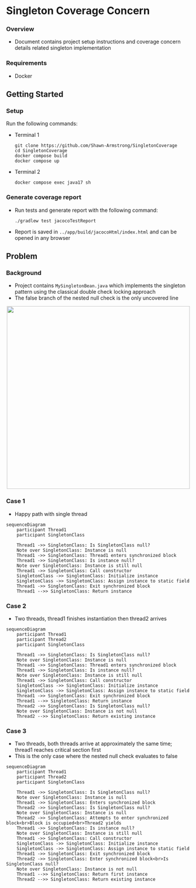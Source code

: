# Singleton Coverage Concern

### Overview
- Document contains project setup instructions and coverage concern details related singleton implementation

### Requirements
- Docker

## Getting Started

### Setup
Run the following commands:

- Terminal 1

    ```Cosnole
    git clone https://github.com/Shawn-Armstrong/SingletonCoverage
    cd SingletonCoverage
    docker compose build
    docker compose up
    ```

- Terminal 2
    ```console
    docker compose exec java17 sh
    ```

### Generate coverage report
- Run tests and generate report with the following command:
    
  ```
  ./gradlew test jacocoTestReport
  ```
- Report is saved in `../app/build/jacocoHtml/index.html` and can be opened in any browser

## Problem

### Background
- Project contains `MySingletonBean.java` which implements the singleton pattern using the classical double check locking approach
- The false branch of the nested null check is the only uncovered line

<p align="center">
<kbd><img src="https://gist.github.com/user-attachments/assets/ec3d97e8-1f69-4461-aa63-b83599c562fc" width="500"></kbd>
</p>



### Case 1
- Happy path with single thread
  
```mermaid
sequenceDiagram
    participant Thread1
    participant SingletonClass

    Thread1 ->> SingletonClass: Is SingletonClass null?
    Note over SingletonClass: Instance is null
    Thread1 ->> SingletonClass: Thread1 enters synchronized block
    Thread1 ->> SingletonClass: Is instance null?
    Note over SingletonClass: Instance is still null
    Thread1 ->> SingletonClass: Call constructor
    SingletonClass ->> SingletonClass: Initialize instance
    SingletonClass ->> SingletonClass: Assign instance to static field
    Thread1 ->> SingletonClass: Exit synchronized block
    Thread1 -->> SingletonClass: Return instance
 ```
    
### Case 2
- Two threads, thread1 finishes instantiation then thread2 arrives

```mermaid
sequenceDiagram
    participant Thread1
    participant Thread2
    participant SingletonClass

    Thread1 ->> SingletonClass: Is SingletonClass null?
    Note over SingletonClass: Instance is null
    Thread1 ->> SingletonClass: Thread1 enters synchronized block
    Thread1 ->> SingletonClass: Is instance null?
    Note over SingletonClass: Instance is still null
    Thread1 ->> SingletonClass: Call constructor
    SingletonClass ->> SingletonClass: Initialize instance
    SingletonClass ->> SingletonClass: Assign instance to static field
    Thread1 ->> SingletonClass: Exit synchronized block
    Thread1 -->> SingletonClass: Return instance
    Thread2 ->> SingletonClass: Is SingletonClass null?
    Note over SingletonClass: Instance is not null
    Thread2 -->> SingletonClass: Return existing instance
```

### Case 3
- Two threads, both threads arrive at approximately the same time; thread1 reaches critical section first
- This is the only case where the nested null check evaluates to false
    
```mermaid    
sequenceDiagram
    participant Thread1
    participant Thread2
    participant SingletonClass

    Thread1 ->> SingletonClass: Is SingletonClass null?
    Note over SingletonClass: Instance is null
    Thread1 ->> SingletonClass: Enters synchronized block
    Thread2 ->> SingletonClass: Is SingletonClass null?
    Note over SingletonClass: Instance is null
    Thread2 ->> SingletonClass: Attempts to enter synchronized block<br>Block is occupied<br>Thread2 yields
    Thread1 ->> SingletonClass: Is instance null?
    Note over SingletonClass: Instance is still null
    Thread1 ->> SingletonClass: Call constructor
    SingletonClass ->> SingletonClass: Initialize instance
    SingletonClass ->> SingletonClass: Assign instance to static field
    Thread1 ->> SingletonClass: Exit synchronized block
    Thread2 ->> SingletonClass: Enter synchronized block<br>Is SingletonClass null?
    Note over SingletonClass: Instance is not null
    Thread1 -->> SingletonClass: Return first instance
    Thread2 -->> SingletonClass: Return existing instance
 ```

